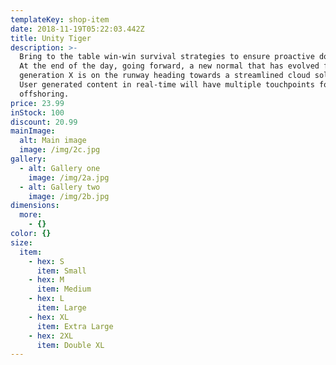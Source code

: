 ```yaml
---
templateKey: shop-item
date: 2018-11-19T05:22:03.442Z
title: Unity Tiger
description: >-
  Bring to the table win-win survival strategies to ensure proactive domination.
  At the end of the day, going forward, a new normal that has evolved from
  generation X is on the runway heading towards a streamlined cloud solution.
  User generated content in real-time will have multiple touchpoints for
  offshoring.
price: 23.99
inStock: 100
discount: 20.99
mainImage:
  alt: Main image
  image: /img/2c.jpg
gallery:
  - alt: Gallery one
    image: /img/2a.jpg
  - alt: Gallery two
    image: /img/2b.jpg
dimensions:
  more:
    - {}
color: {}
size:
  item:
    - hex: S
      item: Small
    - hex: M
      item: Medium
    - hex: L
      item: Large
    - hex: XL
      item: Extra Large
    - hex: 2XL
      item: Double XL
---
```


